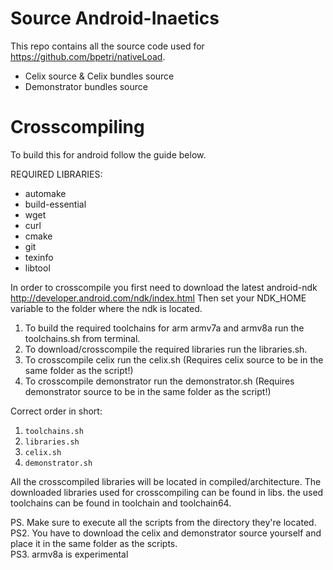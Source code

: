 # Source Android-Inaetics
This repo contains all the source code used for https://github.com/bpetri/nativeLoad.
- Celix source & Celix bundles source
- Demonstrator bundles source


# Crosscompiling

To build this for android follow the guide below.

REQUIRED LIBRARIES:
- automake
- build-essential
- wget
- curl
- cmake
- git
- texinfo
- libtool

In order to crosscompile you first need to download the latest android-ndk http://developer.android.com/ndk/index.html
Then set your NDK_HOME variable to the folder where the ndk is located.

1. To build the required toolchains for arm armv7a and armv8a run the toolchains.sh from terminal.
2. To download/crosscompile the required libraries run the libraries.sh.
3. To crosscompile celix run the celix.sh		(Requires celix source to be in the same folder as the script!)
4. To crosscompile demonstrator run the demonstrator.sh (Requires demonstrator source to be in the same folder as the script!)

Correct order in short:    
1. `toolchains.sh`  
2. `libraries.sh`  
3. `celix.sh`  
4. `demonstrator.sh`  

All the crosscompiled libraries will be located in compiled/architecture. The downloaded libraries used for crosscompiling can be found in libs. the used toolchains can be found in toolchain and toolchain64.

PS.  Make sure to execute all the scripts from the directory they're located.  
PS2. You have to download the celix and demonstrator source yourself and place it in the same folder as the scripts.  
PS3. armv8a is experimental

